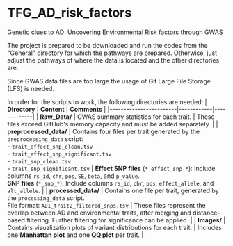 # TFG_AD_risk_factors
Genetic clues to AD: Uncovering Environmental Risk factors through GWAS

The project is prepared to be downloaded and run the codes from the "General" directory for which the pathways are prepared. Otherwise, just adjust the pathways of where the data is located and the other directories are. 

Since GWAS data files are too large the usage of Git Large File Storage (LFS) is needed. 

In order for the scripts to work, the following directories are needed:
| **Directory**          | **Content** | **Comments** |
|------------------------|------------|-------------|
| **Raw_Data/**          | GWAS summary statistics for each trait. | These files exceed GitHub's memory capacity and must be added separately. |
| **preprocessed_data/** | Contains four files per trait generated by the `preprocessing_data` script: <br> - `trait_effect_snp_clean.tsv` <br> - `trait_effect_snp_significant.tsv` <br> - `trait_snp_clean.tsv` <br> - `trait_snp_significant.tsv` | **Effect SNP files** (`*_effect_snp_*`): Include columns `rs_id`, `chr`, `pos`, `SE`, `beta`, and `p_value`. <br> **SNP files** (`*_snp_*`): Include columns `rs_id`, `chr`, `pos`, `effect_allele`, and `alt_allele`. |
| **processed_data/**    | Contains one file per trait, generated by the `processing_data` script. <br> File format: `AD1_trait2_filtered_snps.tsv` | These files represent the overlap between AD and environmental traits, after merging and distance-based filtering. Further filtering for significance can be applied. |
| **Images/**           | Contains visualization plots of variant distributions for each trait. | Includes one **Manhattan plot** and one **QQ plot** per trait. |

